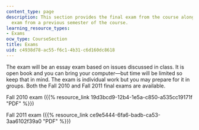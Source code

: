 ```yaml
---
content_type: page
description: This section provides the final exam from the course along with the final
  exam from a previous semester of the course.
learning_resource_types:
- Exams
ocw_type: CourseSection
title: Exams
uid: c4938d78-ac55-f6c1-4b31-c6d160dc8618
---
```


The exam will be an essay exam based on issues discussed in class. It is open book and you can bring your computer—but time will be limited so keep that in mind. The exam is individual work but you may prepare for it in groups. Both the Fall 2010 and Fall 2011 final exams are available.

Fall 2010 exam ({{% resource_link 19d3bcd9-12b4-1e5a-c850-a535cc19171f "PDF" %}})

Fall 2011 exam ({{% resource_link ce9e5444-6fa6-badb-ca53-3aa6102f39a0 "PDF" %}})